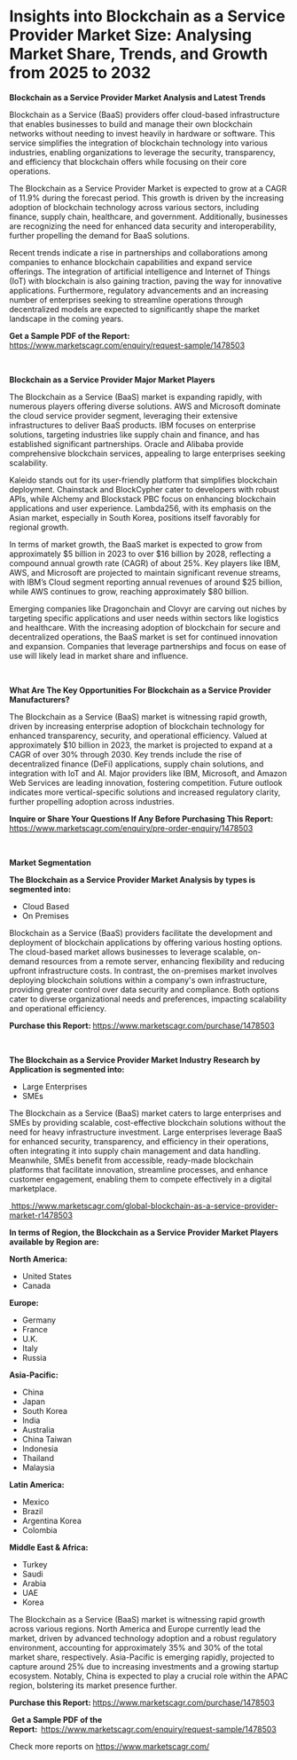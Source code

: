 <p><h1>Insights into Blockchain as a Service Provider Market Size: Analysing Market Share, Trends, and Growth from 2025 to 2032</h1></p><p><strong>Blockchain as a Service Provider Market Analysis and Latest Trends</strong></p>
<p><p>Blockchain as a Service (BaaS) providers offer cloud-based infrastructure that enables businesses to build and manage their own blockchain networks without needing to invest heavily in hardware or software. This service simplifies the integration of blockchain technology into various industries, enabling organizations to leverage the security, transparency, and efficiency that blockchain offers while focusing on their core operations.</p><p>The Blockchain as a Service Provider Market is expected to grow at a CAGR of 11.9% during the forecast period. This growth is driven by the increasing adoption of blockchain technology across various sectors, including finance, supply chain, healthcare, and government. Additionally, businesses are recognizing the need for enhanced data security and interoperability, further propelling the demand for BaaS solutions.</p><p>Recent trends indicate a rise in partnerships and collaborations among companies to enhance blockchain capabilities and expand service offerings. The integration of artificial intelligence and Internet of Things (IoT) with blockchain is also gaining traction, paving the way for innovative applications. Furthermore, regulatory advancements and an increasing number of enterprises seeking to streamline operations through decentralized models are expected to significantly shape the market landscape in the coming years.</p></p>
<p><strong>Get a Sample PDF of the Report:&nbsp;</strong> <a href="https://www.marketscagr.com/enquiry/request-sample/1478503?utm_campaign=2384&utm_medium=2&utm_source=Github&utm_content=ia&utm_term=23032025&utm_id=blockchain-as-a-service-provider">https://www.marketscagr.com/enquiry/request-sample/1478503</a></p>
<p>&nbsp;</p>
<p><strong>Blockchain as a Service Provider Major Market Players</strong></p>
<p><p>The Blockchain as a Service (BaaS) market is expanding rapidly, with numerous players offering diverse solutions. AWS and Microsoft dominate the cloud service provider segment, leveraging their extensive infrastructures to deliver BaaS products. IBM focuses on enterprise solutions, targeting industries like supply chain and finance, and has established significant partnerships. Oracle and Alibaba provide comprehensive blockchain services, appealing to large enterprises seeking scalability.</p><p>Kaleido stands out for its user-friendly platform that simplifies blockchain deployment. Chainstack and BlockCypher cater to developers with robust APIs, while Alchemy and Blockstack PBC focus on enhancing blockchain applications and user experience. Lambda256, with its emphasis on the Asian market, especially in South Korea, positions itself favorably for regional growth.</p><p>In terms of market growth, the BaaS market is expected to grow from approximately $5 billion in 2023 to over $16 billion by 2028, reflecting a compound annual growth rate (CAGR) of about 25%. Key players like IBM, AWS, and Microsoft are projected to maintain significant revenue streams, with IBM’s Cloud segment reporting annual revenues of around $25 billion, while AWS continues to grow, reaching approximately $80 billion.</p><p>Emerging companies like Dragonchain and Clovyr are carving out niches by targeting specific applications and user needs within sectors like logistics and healthcare. With the increasing adoption of blockchain for secure and decentralized operations, the BaaS market is set for continued innovation and expansion. Companies that leverage partnerships and focus on ease of use will likely lead in market share and influence.</p></p>
<p>&nbsp;</p>
<p><strong>What Are The Key Opportunities For Blockchain as a Service Provider Manufacturers?</strong></p>
<p><p>The Blockchain as a Service (BaaS) market is witnessing rapid growth, driven by increasing enterprise adoption of blockchain technology for enhanced transparency, security, and operational efficiency. Valued at approximately $10 billion in 2023, the market is projected to expand at a CAGR of over 30% through 2030. Key trends include the rise of decentralized finance (DeFi) applications, supply chain solutions, and integration with IoT and AI. Major providers like IBM, Microsoft, and Amazon Web Services are leading innovation, fostering competition. Future outlook indicates more vertical-specific solutions and increased regulatory clarity, further propelling adoption across industries.</p></p>
<p><strong>Inquire or Share Your Questions If Any Before Purchasing This Report:</strong> <a href="https://www.marketscagr.com/enquiry/pre-order-enquiry/1478503?utm_campaign=2384&utm_medium=2&utm_source=Github&utm_content=ia&utm_term=23032025&utm_id=blockchain-as-a-service-provider">https://www.marketscagr.com/enquiry/pre-order-enquiry/1478503</a></p>
<p>&nbsp;</p>
<p><strong>Market Segmentation</strong></p>
<p><strong>The Blockchain as a Service Provider Market Analysis by types is segmented into:</strong></p>
<p><ul><li>Cloud Based</li><li>On Premises</li></ul></p>
<p><p>Blockchain as a Service (BaaS) providers facilitate the development and deployment of blockchain applications by offering various hosting options. The cloud-based market allows businesses to leverage scalable, on-demand resources from a remote server, enhancing flexibility and reducing upfront infrastructure costs. In contrast, the on-premises market involves deploying blockchain solutions within a company's own infrastructure, providing greater control over data security and compliance. Both options cater to diverse organizational needs and preferences, impacting scalability and operational efficiency.</p></p>
<p><strong>Purchase this Report:&nbsp;</strong><a href="https://www.marketscagr.com/purchase/1478503?utm_campaign=2384&utm_medium=2&utm_source=Github&utm_content=ia&utm_term=23032025&utm_id=blockchain-as-a-service-provider">https://www.marketscagr.com/purchase/1478503</a></p>
<p>&nbsp;</p>
<p><strong>The Blockchain as a Service Provider Market Industry Research by Application is segmented into:</strong></p>
<p><ul><li>Large Enterprises</li><li>SMEs</li></ul></p>
<p><p>The Blockchain as a Service (BaaS) market caters to large enterprises and SMEs by providing scalable, cost-effective blockchain solutions without the need for heavy infrastructure investment. Large enterprises leverage BaaS for enhanced security, transparency, and efficiency in their operations, often integrating it into supply chain management and data handling. Meanwhile, SMEs benefit from accessible, ready-made blockchain platforms that facilitate innovation, streamline processes, and enhance customer engagement, enabling them to compete effectively in a digital marketplace.</p></p>
<p><a href="https://www.marketscagr.com/global-blockchain-as-a-service-provider-market-r1478503?utm_campaign=2384&utm_medium=2&utm_source=Github&utm_content=ia&utm_term=23032025&utm_id=blockchain-as-a-service-provider">&nbsp;https://www.marketscagr.com/global-blockchain-as-a-service-provider-market-r1478503</a></p>
<p><strong>In terms of Region, the Blockchain as a Service Provider Market Players available by Region are:</strong></p>
<p>
    <p> <strong> North America: </strong>
        <ul>
            <li>United States</li>
            <li>Canada</li>
        </ul>
        </p> 
    <p> <strong> Europe: </strong>
        <ul>
            <li>Germany</li>
            <li>France</li>
            <li>U.K.</li>
            <li>Italy</li>
            <li>Russia</li>
        </ul>
        </p> 
    <p> <strong> Asia-Pacific: </strong>
        <ul>
            <li>China</li>
            <li>Japan</li>
            <li>South Korea</li>
            <li>India</li>
            <li>Australia</li>
            <li>China Taiwan</li>
            <li>Indonesia</li>
            <li>Thailand</li>
            <li>Malaysia</li>
        </ul>
        </p> 
    <p> <strong> Latin America: </strong>
        <ul>
            <li>Mexico</li>
            <li>Brazil</li>
            <li>Argentina Korea</li>
            <li>Colombia</li>
        </ul>
        </p> 
    <p> <strong> Middle East & Africa: </strong>
        <ul>
            <li>Turkey</li>
            <li>Saudi</li>
            <li>Arabia</li>
            <li>UAE</li>
            <li>Korea</li>
        </ul>
    </p>
    </p>
<p><p>The Blockchain as a Service (BaaS) market is witnessing rapid growth across various regions. North America and Europe currently lead the market, driven by advanced technology adoption and a robust regulatory environment, accounting for approximately 35% and 30% of the total market share, respectively. Asia-Pacific is emerging rapidly, projected to capture around 25% due to increasing investments and a growing startup ecosystem. Notably, China is expected to play a crucial role within the APAC region, bolstering its market presence further.</p></p>
<p><strong>Purchase this Report: </strong><a href="https://www.marketscagr.com/purchase/1478503?utm_campaign=2384&utm_medium=2&utm_source=Github&utm_content=ia&utm_term=23032025&utm_id=blockchain-as-a-service-provider">https://www.marketscagr.com/purchase/1478503</a></p>
<p>&nbsp;<strong>Get a Sample PDF of the Report:&nbsp;&nbsp;</strong><a href="https://www.marketscagr.com/enquiry/request-sample/1478503?utm_campaign=2384&utm_medium=2&utm_source=Github&utm_content=ia&utm_term=23032025&utm_id=blockchain-as-a-service-provider">https://www.marketscagr.com/enquiry/request-sample/1478503</a></p>
<p><strong></strong></p>
<p>Check more reports on <a href="https://www.marketscagr.com/?utm_campaign=2384&utm_medium=2&utm_source=Github&utm_content=ia&utm_term=23032025&utm_id=blockchain-as-a-service-provider">https://www.marketscagr.com/</a></p>